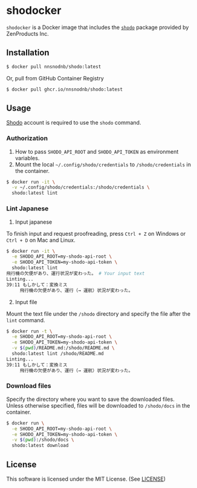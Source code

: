 # shodocker

`shodocker` is a Docker image that includes the [`shodo`](https://pypi.org/project/shodo/) package provided by ZenProducts Inc.

## Installation

```bash
$ docker pull nnsnodnb/shodo:latest
```

Or, pull from GitHub Container Registry

```bash
$ docker pull ghcr.io/nnsnodnb/shodo:latest
```

## Usage

[Shodo](https://shodo.ink) account is required to use the `shodo` command.

### Authorization

1. How to pass `SHODO_API_ROOT` and `SHODO_API_TOKEN` as environment variables.
2. Mount the local `~/.config/shodo/credentials` to `/shodo/credentials` in the container.

```bash
$ docker run -it \
  -v ~/.config/shodo/credentials:/shodo/credentials \
  shodo:latest lint
```

### Lint Japanese

1. Input japanese

To finish input and request proofreading, press `Ctrl + Z` on Windows or `Ctrl + D` on Mac and Linux.

```bash
$ docker run -it \
  -e SHODO_API_ROOT=my-shodo-api-root \
  -e SHODO_API_TOKEN=my-shodo-api-token \
  shodo:latest lint
飛行機の欠便があり、運行状況が変わった。 # Your input text
Linting...
39:11 もしかして：変換ミス
     飛行機の欠便があり、運行（→ 運航）状況が変わった。
```

2. Input file

Mount the text file under the `/shodo` directory and specify the file after the `lint` command.

```bash
$ docker run -t \
  -e SHODO_API_ROOT=my-shodo-api-root \
  -e SHODO_API_TOKEN=my-shodo-api-token \
  -v $(pwd)/README.md:/shodo/README.md \
  shodo:latest lint /shodo/README.md
Linting...
39:11 もしかして：変換ミス
     飛行機の欠便があり、運行（→ 運航）状況が変わった。
```

### Download files

Specify the directory where you want to save the downloaded files.  
Unless otherwise specified, files will be downloaded to `/shodo/docs` in the container.

```bash
$ docker run \
  -e SHODO_API_ROOT=my-shodo-api-root \
  -e SHODO_API_TOKEN=my-shodo-api-token \
  -v $(pwd):/shodo/docs \
  shodo:latest download
```

## License

This software is licensed under the MIT License. (See [LICENSE](./LICENSE))
